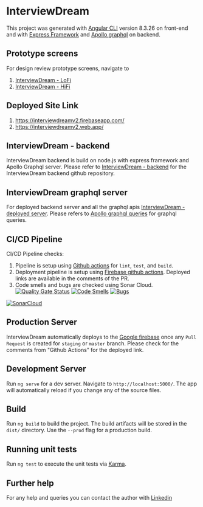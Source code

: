 # InterviewDream

This project was generated with [Angular CLI](https://github.com/angular/angular-cli) version 8.3.26 on front-end and with [Express Framework](https://expressjs.com/) and [Apollo graphql](https://www.apollographql.com/docs/apollo-server/) on backend.

## Prototype screens

For design review prototype screens, navigate to

1. [InterviewDream - LoFi](https://xd.adobe.com/view/a6675294-38d4-4caf-5576-295ab6a706b8-d056/)
2. [InterviewDream - HiFi](https://xd.adobe.com/view/9da6497f-fc2c-4135-6344-c04a3b94c1ea-eb97/)

## Deployed Site Link

1. https://interviewdreamv2.firebaseapp.com/
2. https://interviewdreamv2.web.app/

## InterviewDream - backend

InterviewDream backend is build on node.js with express framework and Apollo Graphql server. Please refer to [InterviewDream - backend](https://github.com/Nav2510/interviewDream-backend) for the InterviewDream backend github repository.

## InterviewDream graphql server

For deployed backend server and all the graphql apis [InterviewDream - deployed server](https://interviewdream-backend.herokuapp.com/). Please refers to [Apollo graphql queries](https://www.apollographql.com/docs/react/data/queries/) for graphql queries.

## CI/CD Pipeline

CI/CD Pipeline checks:

1. Pipeline is setup using [Github actions](https://github.com/features/actions) for `lint`, `test`, and `build`.
2. Deployment pipeline is setup using [Firebase github actions](https://github.com/marketplace/actions/deploy-to-firebase-hosting). Deployed links are available in the comments of the PR.
3. Code smells and bugs are checked using Sonar Cloud.<br />
   [![Quality Gate Status](https://sonarcloud.io/api/project_badges/measure?project=Nav2510_interviewDream&metric=alert_status)](https://sonarcloud.io/dashboard?id=Nav2510_interviewDream)
   [![Code Smells](https://sonarcloud.io/api/project_badges/measure?project=Nav2510_interviewDream&metric=code_smells)](https://sonarcloud.io/dashboard?id=Nav2510_interviewDream) [![Bugs](https://sonarcloud.io/api/project_badges/measure?project=Nav2510_interviewDream&metric=bugs)](https://sonarcloud.io/dashboard?id=Nav2510_interviewDream)

[![SonarCloud](https://sonarcloud.io/images/project_badges/sonarcloud-orange.svg)](https://sonarcloud.io/dashboard?id=Nav2510_interviewDream)

## Production Server

InterviewDream automatically deploys to the [Google firebase](https://firebase.google.com/) once any `Pull Request` is created for `staging` or `master` branch. Please check for the comments from "Github Actions" for the deployed link.

## Development Server

Run `ng serve` for a dev server. Navigate to `http://localhost:5000/`. The app will automatically reload if you change any of the source files.

## Build

Run `ng build` to build the project. The build artifacts will be stored in the `dist/` directory. Use the `--prod` flag for a production build.

## Running unit tests

Run `ng test` to execute the unit tests via [Karma](https://karma-runner.github.io).

## Further help

For any help and queries you can contact the author with [Linkedin](https://www.linkedin.com/in/navdeep-singh-4631a9127/)
